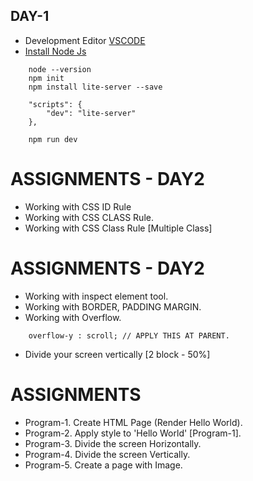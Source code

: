 ## DAY-1
* Development Editor [VSCODE](https://code.visualstudio.com/)
* [Install Node Js](https://nodejs.org/en/)  
```
    node --version
    npm init
    npm install lite-server --save

    "scripts": {
        "dev": "lite-server"
    },

    npm run dev
```

# ASSIGNMENTS - DAY2
* Working with CSS ID Rule
* Working with CSS CLASS Rule.
* Working with CSS Class Rule [Multiple Class] 


# ASSIGNMENTS - DAY2
* Working with inspect element tool.
* Working with BORDER, PADDING MARGIN.
* Working with Overflow.
```
    overflow-y : scroll; // APPLY THIS AT PARENT.
```
* Divide your screen vertically [2 block - 50%]


# ASSIGNMENTS
* Program-1. Create HTML Page (Render Hello World).
* Program-2. Apply style to 'Hello World' [Program-1].
* Program-3. Divide the screen Horizontally.
* Program-4. Divide the screen Vertically.
* Program-5. Create a page with Image.
